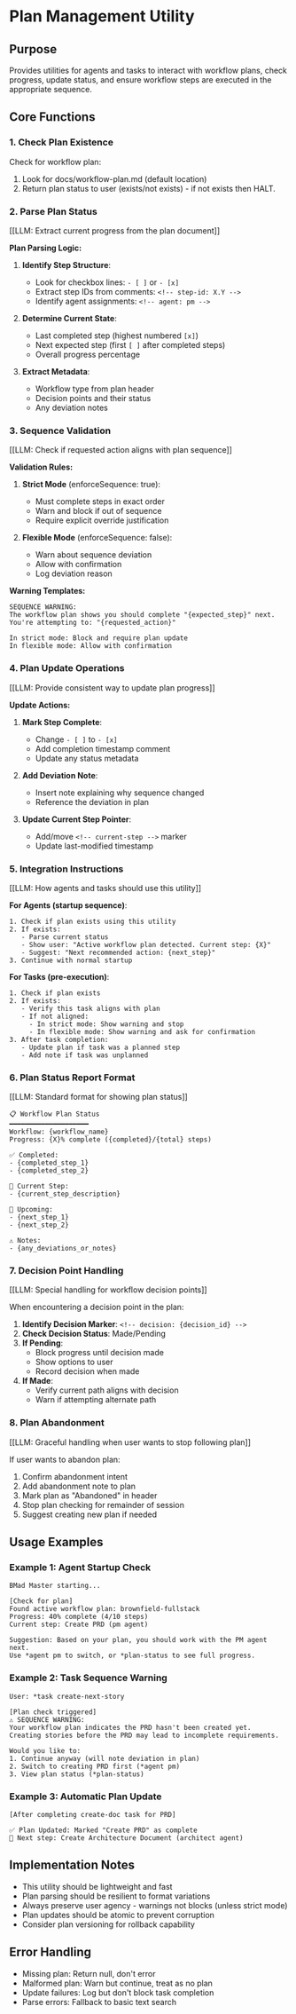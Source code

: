 # Plan Management Utility

## Purpose

Provides utilities for agents and tasks to interact with workflow plans, check progress, update status, and ensure workflow steps are executed in the appropriate sequence.

## Core Functions

### 1. Check Plan Existence

Check for workflow plan:

1. Look for docs/workflow-plan.md (default location)
2. Return plan status to user (exists/not exists) - if not exists then HALT.

### 2. Parse Plan Status

[[LLM: Extract current progress from the plan document]]

**Plan Parsing Logic:**

1. **Identify Step Structure**:

   - Look for checkbox lines: `- [ ]` or `- [x]`
   - Extract step IDs from comments: `<!-- step-id: X.Y -->`
   - Identify agent assignments: `<!-- agent: pm -->`

2. **Determine Current State**:

   - Last completed step (highest numbered `[x]`)
   - Next expected step (first `[ ]` after completed steps)
   - Overall progress percentage

3. **Extract Metadata**:
   - Workflow type from plan header
   - Decision points and their status
   - Any deviation notes

### 3. Sequence Validation

[[LLM: Check if requested action aligns with plan sequence]]

**Validation Rules:**

1. **Strict Mode** (enforceSequence: true):

   - Must complete steps in exact order
   - Warn and block if out of sequence
   - Require explicit override justification

2. **Flexible Mode** (enforceSequence: false):
   - Warn about sequence deviation
   - Allow with confirmation
   - Log deviation reason

**Warning Templates:**

```text
SEQUENCE WARNING:
The workflow plan shows you should complete "{expected_step}" next.
You're attempting to: "{requested_action}"

In strict mode: Block and require plan update
In flexible mode: Allow with confirmation
```

### 4. Plan Update Operations

[[LLM: Provide consistent way to update plan progress]]

**Update Actions:**

1. **Mark Step Complete**:

   - Change `- [ ]` to `- [x]`
   - Add completion timestamp comment
   - Update any status metadata

2. **Add Deviation Note**:

   - Insert note explaining why sequence changed
   - Reference the deviation in plan

3. **Update Current Step Pointer**:
   - Add/move `<!-- current-step -->` marker
   - Update last-modified timestamp

### 5. Integration Instructions

[[LLM: How agents and tasks should use this utility]]

**For Agents (startup sequence)**:

```text
1. Check if plan exists using this utility
2. If exists:
   - Parse current status
   - Show user: "Active workflow plan detected. Current step: {X}"
   - Suggest: "Next recommended action: {next_step}"
3. Continue with normal startup
```

**For Tasks (pre-execution)**:

```text
1. Check if plan exists
2. If exists:
   - Verify this task aligns with plan
   - If not aligned:
     - In strict mode: Show warning and stop
     - In flexible mode: Show warning and ask for confirmation
3. After task completion:
   - Update plan if task was a planned step
   - Add note if task was unplanned
```

### 6. Plan Status Report Format

[[LLM: Standard format for showing plan status]]

```text
📋 Workflow Plan Status
━━━━━━━━━━━━━━━━━━━━
Workflow: {workflow_name}
Progress: {X}% complete ({completed}/{total} steps)

✅ Completed:
- {completed_step_1}
- {completed_step_2}

🔄 Current Step:
- {current_step_description}

📌 Upcoming:
- {next_step_1}
- {next_step_2}

⚠️ Notes:
- {any_deviations_or_notes}
```

### 7. Decision Point Handling

[[LLM: Special handling for workflow decision points]]

When encountering a decision point in the plan:

1. **Identify Decision Marker**: `<!-- decision: {decision_id} -->`
2. **Check Decision Status**: Made/Pending
3. **If Pending**:
   - Block progress until decision made
   - Show options to user
   - Record decision when made
4. **If Made**:
   - Verify current path aligns with decision
   - Warn if attempting alternate path

### 8. Plan Abandonment

[[LLM: Graceful handling when user wants to stop following plan]]

If user wants to abandon plan:

1. Confirm abandonment intent
2. Add abandonment note to plan
3. Mark plan as "Abandoned" in header
4. Stop plan checking for remainder of session
5. Suggest creating new plan if needed

## Usage Examples

### Example 1: Agent Startup Check

```text
BMad Master starting...

[Check for plan]
Found active workflow plan: brownfield-fullstack
Progress: 40% complete (4/10 steps)
Current step: Create PRD (pm agent)

Suggestion: Based on your plan, you should work with the PM agent next.
Use *agent pm to switch, or *plan-status to see full progress.
```

### Example 2: Task Sequence Warning

```text
User: *task create-next-story

[Plan check triggered]
⚠️ SEQUENCE WARNING:
Your workflow plan indicates the PRD hasn't been created yet.
Creating stories before the PRD may lead to incomplete requirements.

Would you like to:
1. Continue anyway (will note deviation in plan)
2. Switch to creating PRD first (*agent pm)
3. View plan status (*plan-status)
```

### Example 3: Automatic Plan Update

```text
[After completing create-doc task for PRD]

✅ Plan Updated: Marked "Create PRD" as complete
📍 Next step: Create Architecture Document (architect agent)
```

## Implementation Notes

- This utility should be lightweight and fast
- Plan parsing should be resilient to format variations
- Always preserve user agency - warnings not blocks (unless strict mode)
- Plan updates should be atomic to prevent corruption
- Consider plan versioning for rollback capability

## Error Handling

- Missing plan: Return null, don't error
- Malformed plan: Warn but continue, treat as no plan
- Update failures: Log but don't block task completion
- Parse errors: Fallback to basic text search
